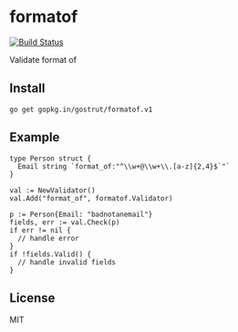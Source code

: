 # formatof

[![Build Status](https://travis-ci.org/gostrut/formatof.svg?branch=master)](https://travis-ci.org/gostrut/formatof)

Validate format of

## Install

    go get gopkg.in/gostrut/formatof.v1

## Example

    type Person struct {
      Email string `format_of:"^\\w+@\\w+\\.[a-z]{2,4}$`"`
    }

    val := NewValidator()
    val.Add("format_of", formatof.Validator)

    p := Person{Email: "badnotanemail"}
    fields, err := val.Check(p)
    if err != nil {
      // handle error
    }
    if !fields.Valid() {
      // handle invalid fields
    }

## License

MIT
